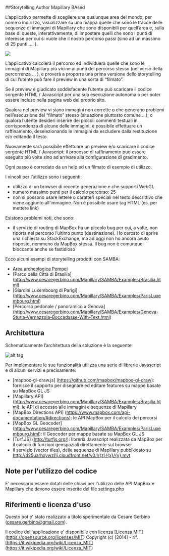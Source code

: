 ##Storytelling Author Mapillary BAsed

L’applicativo permette di scegliere una qualunque area del mondo, per nome o indirizzo, visualizzare su una mappa quelle che sono 
le tracce delle sequenze di immagini di Mapillary che sono disponibili per quell’area e, sulla base di queste, interattivamente, 
di impostare quelli che sono i punti di interesse per cui si vuole che il nostro percorso passi (sino ad un massimo di 25 punti …. ).

[<img src="https://cesaregerbino.files.wordpress.com/2016/09/samba.png">](http://www.cesaregerbino.com/Mapillary/SAMBA/step-1.php)

L’applicativo calcolerà il percorso ed individuerà quelle che sono le immagini di Mapillary più vicine ai punti del percorso stesso (nel verso della percorrenza … ), e proverà a proporre una prima versione dello storytelling di cui l’utente può fare il preview in una sorta di “filmato”.

Se il preview è giudicato soddisfacente l’utente può scaricare il codice sorgente HTML / Javascript per una sua esecuzione autonoma o per poter essere incluso nella pagina web del proprio sito.

Qualora nel preview vi siano immagini non corrette o che generano problemi nell’esecuzione del “filmato” stesso (situazione piuttosto comune …), o qualora l’utente desideri inserire dei piccoli commenti testuali in corrispondenza di alcune delle immagini, è possibile effettuare un raffinamento, deselezionando le immagini da escludere dalla restituzione e/o editando il testo.

Nuovamente sarà possibile effettuare un preview e/o scaricare il codice sorgente HTML / Javascript: il processo di raffinamento può essere eseguito più volte sino ad arrivare alla configurazione di gradimento.

Ogni passo è corredato da un help ed un filmato di esempio di utilizzo.

I vincoli per l’utilizzo sono i seguenti:

* utilizzo di un browser di recente generazione e che supporti WebGL
* numero massimo punti per il calcolo percorso: 25
* non si possono usare lettere o caratteri speciali nel testo descrittivo che viene aggiunto all’immagine. Non è possibile usare tag HTML (es. per mettere link)

Esistono problemi noti, che sono:

* il servizio di routing di MapBox ha un piccolo bug per cui, a volte, non riporta nel percorso l’ultimo punto (destinazione). Ho cercato di aprire una richiesta su StackExchange,  ma ad oggi non ho ancora avuto risposte, nemmeno da MapBox stessa. Il bug non è comunque bloccante anche se fastidioso

Ecco alcuni esempi di storytelling prodotti con SAMBA:

* [Area archeologica Pompei](http://www.cesaregerbino.com/Mapillary/SAMBA/Examples/Pompei.html)
* [Parco della Città di Brasilia] (http://www.cesaregerbino.com/Mapillary/SAMBA/Examples/Brasilia.html)
* [Giardini Luxembourg di Parigi] (http://www.cesaregerbino.com/Mapillary/SAMBA/Examples/ParisLuxembourg.html)
* [Percorso pedonale / panoramico a Genova]  (http://www.cesaregerbino.com/Mapillary/SAMBA/Examples/Genova-Sturla-Vernazzola-Boccadasse-With-Text.html)


## Architettura
Schematicamente l’architettura della soluzione è la seguente:

![alt tag](https://cesaregerbino.files.wordpress.com/2016/09/samba-arch.png)

Per implementare le sue funzionalità utilizza una serie di librerie Javascript e di alcuni servizi e precisamente:

* [mapbox-gl-draw.js] (https://github.com/mapbox/mapbox-gl-draw): fornisce il supporto per disegnare ed editare features su mappe basate su MapBox GL JS
* [Mapillary API] (http://www.cesaregerbino.com/Mapillary/SAMBA/Examples/Brasilia.html): le API di accesso alle immagini e sequenze di Mapillary
* [MapBox Directions API] (https://www.mapbox.com/api-documentation/#directions): le API MapBox per il calcolo dei percorsi
* [MapBox GL Geocoder] (http://www.cesaregerbino.com/Mapillary/SAMBA/Examples/ParisLuxembourg.html): il Geocoder per mappe basate su MapBox GL JS
* [Turf.JS] (http://turfjs.org/): libreria Javascript realizzata da MapBox per il calcolo di funzioni geospaziali direttamente sul browser
* il servizio (vector tiles), delle sequenze di Mapillary  pubblkicato su http://d25uarhxywzl1j.cloudfront.net/v0.1/{z}/{x}/{y}.mvt


## Note per l'utilizzo del codice

E' necessario essere dotati delle chiavi per l'utilizzo delle API MapBox e Mapillary che devono essere inserite del file settings.php


## Riferimenti e licenza d'uso

Questo bot e' stato realizzato a titolo sperimentale  da Cesare Gerbino (cesare.gerbino@gmail.com).

Il codice dell'applicazione e' disponibile con licenza [Licenza MIT] (https://opensource.org/licenses/MIT) Copyright (c) [2014] - rif. [https://it.wikipedia.org/wiki/Licenza_MIT] (https://it.wikipedia.org/wiki/Licenza_MIT)
